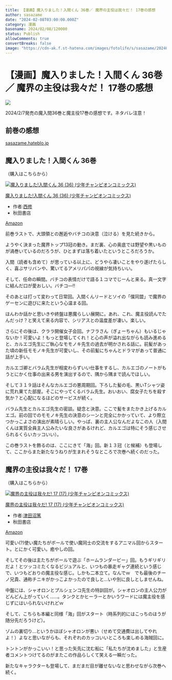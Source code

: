 ```yaml
---
title: 【漫画】魔入りました！入間くん 36巻／ 魔界の主役は我々だ！ 17巻の感想
author: sasazame
date: "2024-02-08T03:00:00.000Z"
category: 漫画
basename: 2024/02/08/120000
status: Publish
allowComments: true
convertBreaks: false
image: "https://cdn-ak.f.st-hatena.com/images/fotolife/s/sasazame/20240208/20240208092805.png"
---
```

# 【漫画】魔入りました！入間くん 36巻／ 魔界の主役は我々だ！ 17巻の感想

![](https://cdn-ak.f.st-hatena.com/images/fotolife/s/sasazame/20240208/20240208092805.png)

2024/2/7発売の魔入間36巻と魔主役17巻の感想です。ネタバレ注意！

<!-- Extended Body -->

## 前巻の感想

[sasazame.hateblo.jp](https://sasazame.hateblo.jp/entry/2023/12/08/000000)

## 魔入りました！入間くん 36巻

（購入はこちらから）

[![魔入りました!入間くん 36 (36) (少年チャンピオンコミックス)](https://m.media-amazon.com/images/I/61CY3S-b8QL._SL500_.jpg "魔入りました!入間くん 36 (36) (少年チャンピオンコミックス)")](https://www.amazon.co.jp/dp/4253283365?tag=mochig08-22&linkCode=ogi&th=1&psc=1)

[魔入りました!入間くん 36 (36) (少年チャンピオンコミックス)](https://www.amazon.co.jp/dp/4253283365?tag=mochig08-22&linkCode=ogi&th=1&psc=1)

-   作者:[西修](https://d.hatena.ne.jp/keyword/%C0%BE%BD%A4)
-   秋田書店

[Amazon](https://www.amazon.co.jp/dp/4253283365?tag=mochig08-22&linkCode=ogi&th=1&psc=1)

前巻ラストで、大頭領との邂逅やバチコの決意（泣ける）を見た続きから。

ようやく決まった魔界トップ13冠の動き。まだ裏、心の奥底では野望や黒いものが渦巻いているのだろうが、ひとまずは落ち着いたというところだろうか。

入間（読者も含めて）が思っている以上に、どうやら凄いことをやり遂げたらしく、喜ぶサリバンや、驚いてるアメリパパの視線が気持ちいい。

そして、任命の瞬間。バチコの表情だけで語る１コマでじーんと来る。真一文字に結んだ口が愛おしい。バチコ―‼

  

そのあとは打って変わって日常回。入間くんリードとソイの「僕同盟」で魔界のゲーセンに遊びに来たという心温まる回。

ほんわか話かと思いきや終盤は悪魔らしい展開に。あれ、これ、魔主役読んでたんだっけ？と笑えて来る内容で、シリアスとの温度差が凄い。楽しい。

さらにその後は、クララ開催女子会回。ナフラさん（ぎょーちゃん）もいるじゃないか！可愛いよ！もっと登場してくれ！と心の声が溢れ出ながらも読み進めると、カルエゴ先生にご執心なモモノキ先生の過去が明かされる話に。前髪があった頃の新任モモノキ先生が可愛いし、その前髪にちゃんとドラマがあって普通に話が上手い。

カルエゴ卿とバラム先生が相変わらずいい仕事をするし、カルエゴのノートがもうとにかく仕事の出来る男を演出するので、隅から隅まで読んでほしい。

  

そして３１９話はそんなカルエゴの悪周期回。下ろした髪の毛、黒いTシャツ姿に荒れ果てた部屋。そこにやってくるバラム先生。おいおい、腐女子たちを殺す気か？と心配になるほどのサービスが続く。

バラム先生とカルエゴ先生の密談。疑念と決意。ここで髪をまたかき上げるカルエゴ。前の回でのモモノキ先生の決意のシーンと完全にかかっていて、より際立つかっこよさの演出が素晴らしい。やっぱ、裏の主人公なんだよなこの人（入間くんは実質全員主人公みたいな良さがあるけれど、カルエゴは特にそう感じさせられるくらいカッコいい）。

  

この巻ラストを飾るのは、ここにきて「海」回。新１３冠（と候補）も登場して、ここからまた新たなうねりが生まれそうなところで次巻へ続くのだった。

## 魔界の主役は我々だ！ 17巻

（購入はこちらから）

[![魔界の主役は我々だ! 17 (17) (少年チャンピオンコミックス)](https://m.media-amazon.com/images/I/61QNHx+TbUL._SL500_.jpg "魔界の主役は我々だ! 17 (17) (少年チャンピオンコミックス)")](https://www.amazon.co.jp/dp/425328387X?tag=mochig08-22&linkCode=ogi&th=1&psc=1)

[魔界の主役は我々だ! 17 (17) (少年チャンピオンコミックス)](https://www.amazon.co.jp/dp/425328387X?tag=mochig08-22&linkCode=ogi&th=1&psc=1)

-   作者:[津田沼篤](https://d.hatena.ne.jp/keyword/%C4%C5%C5%C4%BE%C2%C6%C6)
-   秋田書店

[Amazon](https://www.amazon.co.jp/dp/425328387X?tag=mochig08-22&linkCode=ogi&th=1&psc=1)

可愛い(?)使い魔たちがボールで使い魔同士の交流をするアニマル回からスタート。とにかく可愛い。癒やしの回。

そしてその後は主たちがボールで遊ぶ「ホームランダービー」回。もうギリギリだよ！とツッコミたくなるビジュアルと、いつもの暴走ギャグ連続という感じで、いつもどおりの魔主役な感じ。しかも二本立て。なんでｗ　でも最後のチーノ兄貴、通称チニキがかっこよかったので良しと…いや別に良しとしませんね。

中盤には、シャオロンとプルシェンコ先生の特訓回が。シャオロンの主人公力がどんどん上がっていく……。タンクとかヒーラーとかいうワードには魔主役を感じずにはいられないけれどｗ

  

そして、こちらも本編と同様「海」回がスタート（時系列的にはこっちのほうが随分先だろうけど）。

ゾムの裏切り…というかほぼシャオロンが悪い（せめて交通費は出してやれよ！）よなと思いながらも、それぞれのカッコいいところも楽しめる海賊回に。

トントンがかっこいい！と思った矢先に沈む船に「私たちが沈めました」と生産者コメントつけてるのがまたこの作品らしくて笑える一瞬だった。

新たなキャラクターも登場して、まだまだ目が離せないなと思わせながら次巻へ続く。